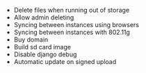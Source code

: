 * Delete files when running out of storage
* Allow admin deleting
* Syncing between instances using browsers
* Syncing between instances with 802.11g
* Buy domain
* Build sd card image
* Disable django debug
* Automatic update on signed upload
